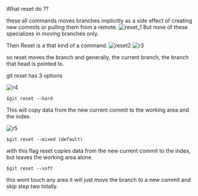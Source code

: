 What reset do ??



these all commands moves branches implicitly as a side effect of creating new commits or pulling them from a remote.
![reset_1](https://user-images.githubusercontent.com/24538701/28571797-0499db48-7134-11e7-9e35-204eab77468a.png)
But none of these specializes in moving branches only.

Then Reset is a that kind of a command.
![reset2](https://user-images.githubusercontent.com/24538701/28571795-04951590-7134-11e7-9884-1e6e5f927972.png)
![r3](https://user-images.githubusercontent.com/24538701/28571794-04945312-7134-11e7-92ee-517482d7d20b.png)

so reset moves the branch and generally, the current branch, the branch that head is pointed to.

git reset has 3 options 

![r4](https://user-images.githubusercontent.com/24538701/28571796-0497c29a-7134-11e7-98c8-a4da0a877fb4.png)

	$git reset --hard

This will copy data from the new current commit to the working area and the index.

![r5](https://user-images.githubusercontent.com/24538701/28571793-04935cfa-7134-11e7-9c4e-30ac1c0df001.png)

	$git reset --mixed (default)

with this flag reset copies data from the new current commit to the index, but leaves the working area alone.

	$git reset --soft

this wont touch any area it will just move the branch to a new commit and skip step two totally.
